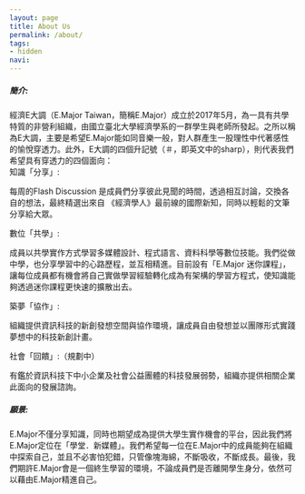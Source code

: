 ```yaml
---
layout: page
title: About Us
permalink: /about/
tags:
- hidden
navi:
---
```

  <h5>簡介:</h5>
經濟E大調（E.Major Taiwan，簡稱E.Major）成立於2017年5月，為一具有共學特質的非營利組織，由國立臺北大學經濟學系的一群學生與老師所發起。之所以稱為E大調，主要是希望E.Major能如同音樂一般，對人群產生一股理性中代著感性的愉悅穿透力。此外，E大調的四個升記號（＃，即英文中的sharp），則代表我們希望具有穿透力的四個面向：

<div class="title-unitB">
<i></i>知識「分享」:  
<p>每周的Flash Discussion 是成員們分享彼此見聞的時間，透過相互討論，交換各自的想法，最終精選出來自
《經濟學人》最前線的國際新知，同時以輕鬆的文筆分享給大眾。</p>

<i></i>數位「共學」:
<p>成員以共學實作方式學習多媒體設計、程式語言、資料科學等數位技能。我們從做中學，也分享學習中的心路歷程，並互相精進。目前設有「E.Major 迷你課程」，讓每位成員都有機會將自己實做學習經驗轉化成為有架構的學習方程式，使知識能夠透過迷你課程更快速的擴散出去。</p>

<i></i>築夢「協作」:
<p>組織提供資訊科技的新創發想空間與協作環境，讓成員自由發想並以團隊形式實踐夢想中的科技新創計畫。</p>

<i></i>社會「回饋」:（規劃中）
<p>有鑑於資訊科技下中小企業及社會公益團體的科技發展弱勢，組織亦提供相關企業此面向的發展諮詢。</p>

<h5>願景:</h5>
E.Major不僅分享知識，同時也期望成為提供大學生實作機會的平台，因此我們將E.Major定位在「學堂．新媒體」。我們希望每一位在E.Major中的成員能夠在組織中探索自己，並且不必害怕犯錯，只管像塊海綿，不斷吸收，不斷成長。最後，我們期許E.Major會是一個終生學習的環境，不論成員們是否離開學生身分，依然可以藉由E.Major精進自己。


</div>
